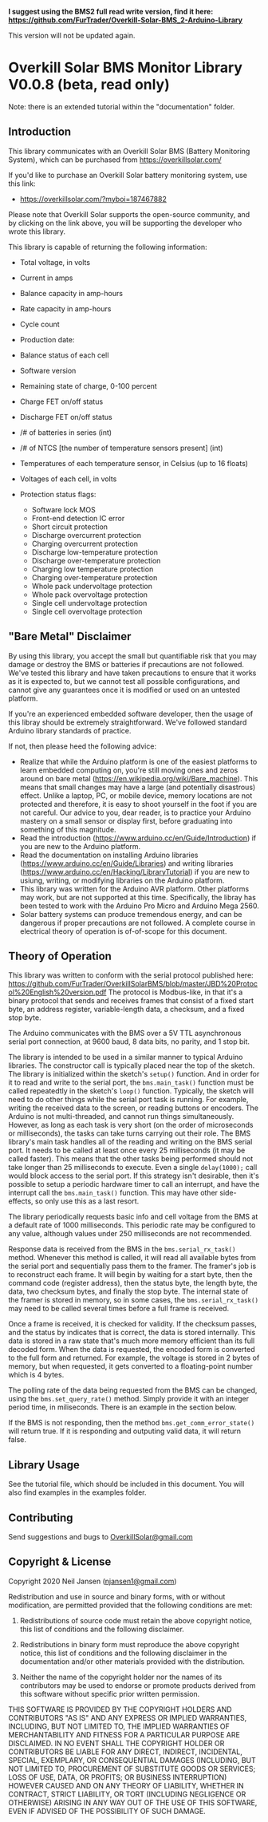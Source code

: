 **I suggest using the BMS2 full read write version, find it here: https://github.com/FurTrader/Overkill-Solar-BMS_2-Arduino-Library**

This version will not be updated again.

Overkill Solar BMS Monitor Library V0.0.8 (beta, read only)
==================================

Note: there is an extended tutorial within the "documentation" folder.

Introduction
------------

This library communicates with an Overkill Solar BMS (Battery Monitoring
System), which can be purchased from https://overkillsolar.com/

If you'd like to purchase an Overkill Solar battery monitoring system, use this
link:

- https://overkillsolar.com/?myboi=187467882

Please note that Overkill Solar supports the open-source community, and by
clicking on the link above, you will be supporting the developer who wrote this
library.

This library is capable of returning the following information:

- Total voltage, in volts
- Current in amps
- Balance capacity in amp-hours
- Rate capacity in amp-hours
- Cycle count
- Production date:
- Balance status of each cell
- Software version
- Remaining state of charge, 0-100 percent
- Charge FET on/off status
- Discharge FET on/off status
- /# of batteries in series (int)
- /# of NTCS [the number of temperature sensors present] (int)
- Temperatures of each temperature sensor, in Celsius (up to 16 floats)
- Voltages of each cell, in volts
- Protection status flags:

    - Software lock MOS
    - Front-end detection IC error
    - Short circuit protection
    - Discharge overcurrent protection
    - Charging overcurrent protection
    - Discharge low-temperature protection
    - Discharge over-temperature protection
    - Charging low temperature protection
    - Charging over-temperature protection
    - Whole pack undervoltage protection
    - Whole pack overvoltage protection
    - Single cell undervoltage protection
    - Single cell overvoltage protection

"Bare Metal" Disclaimer
-----------------------

By using this library, you accept the small but quantifiable risk that 
you may damage or destroy the BMS or batteries if precautions are not followed.
We've tested this library and have taken precautions to ensure that it works
as it is expected to, but we cannot test all possible configurations, and
cannot give any guarantees once it is modified or used on an untested
platform.

If you're an experienced embedded software developer, then the usage of this
libray should be extremely straightforward.  We've followed standard
Arduino library standards of practice.

If not, then please heed the following advice:  

- Realize that while the Arduino platform is one of the easiest platforms to
  learn embedded computing on, you're still moving ones and zeros around
  on bare metal (https://en.wikipedia.org/wiki/Bare_machine).  This means that
  small changes may have a large (and potentially disastrous) effect.  Unlike
  a laptop, PC, or mobile device, memory locations are not protected and
  therefore, it is easy to shoot yourself in the foot if you are not careful.
  Our advice to you, dear reader, is to practice your Arduino mastery on a
  small sensor or display first, before graduating into something of this
  magnitude.
- Read the introduction (https://www.arduino.cc/en/Guide/Introduction) 
  if you are new to the Arduino platform.
- Read the documentation on installing Arduino libraries
  (https://www.arduino.cc/en/Guide/Libraries) and writing libraries
  (https://www.arduino.cc/en/Hacking/LibraryTutorial) if you are new to usiung,
  writing, or modifying libraries on the Arduino platform.
- This library was written for the Arduino AVR platform.  Other platforms
  may work, but are not supported at this time.  Specifically, the libray has
  been tested to work with the Arduino Pro Micro and Arduino Mega 2560.
- Solar battery systems can produce tremendous energy, and can be dangerous
  if proper precautions are not followed.  A complete course in electrical
  theory of operation is of-of-scope for this document.


Theory of Operation
-------------------

This library was written to conform with the serial protocol published here:
https://github.com/FurTrader/OverkillSolarBMS/blob/master/JBD%20Protocol%20English%20version.pdf
The protocol is Modbus-like, in that it's a binary protocol that sends and
receives frames that consist of a fixed start byte, an address register,
variable-length data, a checksum, and a fixed stop byte.

The Arduino communicates with the BMS over a 5V TTL asynchronous serial port
connection, at 9600 baud, 8 data bits, no parity, and 1 stop bit. 

The library is intended to be used in a similar manner to typical Arduino
libraries.  The constructor call is typically placed near the top of the
sketch.  The library is initialized within the sketch's ``setup()``
function.  And in order for it to read and write to the serial port, the
``bms.main_task()`` function must be called repeatedtly in the sketch's
``loop()`` function.  Typically, the sketch will need to do other things
while the serial port task is running.  For example, writing the received
data to the screen, or reading buttons or encoders.  The Arduino is not
multi-threaded, and cannot run things simultaneously.  However, as long as
each task is very short (on the order of microseconds or milliseconds),
the tasks can take turns carrying out their role.  The BMS library's main task
handles all of the reading and writing on the BMS serial port.  It needs
to be called at least once every 25 milliseconds (it may be called faster).
This means that the other tasks being performed should not take longer
than 25 milliseconds to execute.  Even a single ``delay(1000);`` call
would block access to the serial port.  If this strategy isn't desirable,
then it's possible to setup a periodic hardware timer to call an interrupt,
and have the interrupt call the ``bms.main_task()`` function.  This may
have other side-effects, so only use this as a last resort.

The library periodically requests basic info and cell voltage from the BMS
at a default rate of 1000 milliseconds. This periodic rate may be configured
to any value, although values under 250 milliseconds are not recommended.

Response data is received from the BMS in the ``bms.serial_rx_task()`` method.
Whenever this method is called, it will read all available bytes from the
serial port and sequentially pass them to the framer.  The framer's job is
to reconstruct each frame.  It will begin by waiting for a start byte, then
the command code (register address), then the status byte, the length byte,
the data, two checksum bytes, and finally the stop byte.  The internal
state of the framer is stored in memory, so in some cases, the
``bms.serial_rx_task()`` may need to be called several times before a full frame
is received.  

Once a frame is received, it is checked for validity.  If the checksum passes,
and the status by indicates that is correct, the data is stored internally.
This data is stored in a raw state that's much more memory efficient than its
full decoded form.  When the data is requested, the encoded form is converted
to the full form and returned.  For example, the voltage is stored in 2 bytes
of memory, but when requested, it gets converted to a floating-point number
which is 4 bytes.

The polling rate of the data being requested from the BMS can be changed,
using the ``bms.set_query_rate()`` method.  Simply provide it with an integer
period time, in miliseconds.  There is an example in the section below.

If the BMS is not responding, then the method ``bms.get_comm_error_state()``
will return true.  If it is responding and outputing valid data, it will
return false.


Library Usage
-------------

See the tutorial file, which should be included in this document.  You will
also find examples in the examples folder.


Contributing
------------

Send suggestions and bugs to OverkillSolar@gmail.com 


Copyright & License
-------------------

Copyright 2020 Neil Jansen (njansen1@gmail.com)

Redistribution and use in source and binary forms, with or without
modification, are permitted provided that the following conditions are met:

1. Redistributions of source code must retain the above copyright notice,
   this list of conditions and the following disclaimer.

2. Redistributions in binary form must reproduce the above copyright notice,
   this list of conditions and the following disclaimer in the documentation
   and/or other materials provided with the distribution.

3. Neither the name of the copyright holder nor the names of its contributors
   may be used to endorse or promote products derived from this software
   without specific prior written permission.

THIS SOFTWARE IS PROVIDED BY THE COPYRIGHT HOLDERS AND CONTRIBUTORS "AS IS"
AND ANY EXPRESS OR IMPLIED WARRANTIES, INCLUDING, BUT NOT LIMITED TO, THE
IMPLIED WARRANTIES OF MERCHANTABILITY AND FITNESS FOR A PARTICULAR PURPOSE
ARE DISCLAIMED. IN NO EVENT SHALL THE COPYRIGHT HOLDER OR CONTRIBUTORS BE
LIABLE FOR ANY DIRECT, INDIRECT, INCIDENTAL, SPECIAL, EXEMPLARY, OR
CONSEQUENTIAL DAMAGES (INCLUDING, BUT NOT LIMITED TO, PROCUREMENT OF
SUBSTITUTE GOODS OR SERVICES; LOSS OF USE, DATA, OR PROFITS; OR BUSINESS
INTERRUPTION) HOWEVER CAUSED AND ON ANY THEORY OF LIABILITY, WHETHER IN
CONTRACT, STRICT LIABILITY, OR TORT (INCLUDING NEGLIGENCE OR OTHERWISE)
ARISING IN ANY WAY OUT OF THE USE OF THIS SOFTWARE, EVEN IF ADVISED OF THE
POSSIBILITY OF SUCH DAMAGE.
